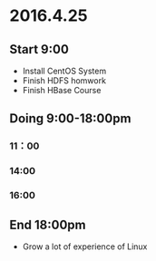 # 2016.4.25

## Start 9:00

* Install CentOS System
* Finish HDFS homwork
* Finish HBase Course

## Doing 9:00-18:00pm

### 11：00

### 14:00

### 16:00

## End 18:00pm

* Grow a lot of experience of Linux
